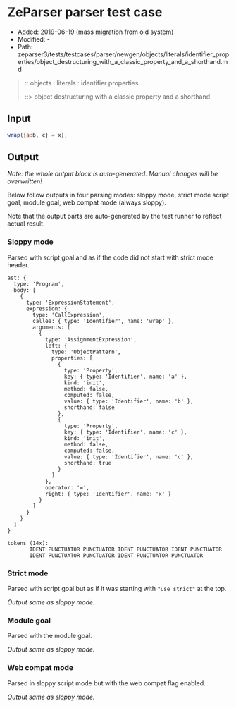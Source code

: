 # ZeParser parser test case

- Added: 2019-06-19 (mass migration from old system)
- Modified: -
- Path: zeparser3/tests/testcases/parser/newgen/objects/literals/identifier_properties/object_destructuring_with_a_classic_property_and_a_shorthand.md

> :: objects : literals : identifier properties
>
> ::> object destructuring with a classic property and a shorthand

## Input

`````js
wrap({a:b, c} = x);
`````

## Output

_Note: the whole output block is auto-generated. Manual changes will be overwritten!_

Below follow outputs in four parsing modes: sloppy mode, strict mode script goal, module goal, web compat mode (always sloppy).

Note that the output parts are auto-generated by the test runner to reflect actual result.

### Sloppy mode

Parsed with script goal and as if the code did not start with strict mode header.

`````
ast: {
  type: 'Program',
  body: [
    {
      type: 'ExpressionStatement',
      expression: {
        type: 'CallExpression',
        callee: { type: 'Identifier', name: 'wrap' },
        arguments: [
          {
            type: 'AssignmentExpression',
            left: {
              type: 'ObjectPattern',
              properties: [
                {
                  type: 'Property',
                  key: { type: 'Identifier', name: 'a' },
                  kind: 'init',
                  method: false,
                  computed: false,
                  value: { type: 'Identifier', name: 'b' },
                  shorthand: false
                },
                {
                  type: 'Property',
                  key: { type: 'Identifier', name: 'c' },
                  kind: 'init',
                  method: false,
                  computed: false,
                  value: { type: 'Identifier', name: 'c' },
                  shorthand: true
                }
              ]
            },
            operator: '=',
            right: { type: 'Identifier', name: 'x' }
          }
        ]
      }
    }
  ]
}

tokens (14x):
       IDENT PUNCTUATOR PUNCTUATOR IDENT PUNCTUATOR IDENT PUNCTUATOR
       IDENT PUNCTUATOR PUNCTUATOR IDENT PUNCTUATOR PUNCTUATOR
`````

### Strict mode

Parsed with script goal but as if it was starting with `"use strict"` at the top.

_Output same as sloppy mode._

### Module goal

Parsed with the module goal.

_Output same as sloppy mode._

### Web compat mode

Parsed in sloppy script mode but with the web compat flag enabled.

_Output same as sloppy mode._
